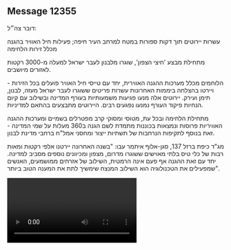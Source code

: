 ## Message 12355

דובר צה״ל:

עשרות יירוטים תוך דקות ספורות במטח למרחב העיר חיפה; פעילות חיל האוויר בהגנה מכלל זירות הלחימה

מתחילת מבצע 'חיצי הצפון', שוגרו מלבנון לעבר ישראל למעלה מ-3000 רקטות לאזורים מיושבים. 

הלוחמים מכלל מערכות ההגנה האווירית, יחד עם טייסי חיל האוויר פועלים בכל הזירות - ויירטו בהצלחה ביממות האחרונות עשרות פריטים ששוגרו לעבר ישראל מעזה, לבנון, תימן ועירק.
יירוטים אלה מנעו פגיעות משמעותיות בעורף המדינה ובשילוב עם קיום הנחיות פיקוד העורף נמנעו נפגעים רבים. היירוטים מתבצעים בהתאם למדיניות.

מתחילת הלחימה ובכל עת, מטוסי ומסוקי קרב מפטרלים בשמיים ומערכות ההגנה האוויריות פרוסות ונמצאות בכוננות מתמדת לשם הגנה ב360 מעלות על שמי המדינה - זאת בנוסף לתקיפות הנרחבות של תשתיות ייצור ומחסני אמל"ח ברחבי מדינת לבנון.

מג"ד כיפת ברזל 137, סגן-אלוף איתמר עבו: "בשנה האחרונה יירטנו אלפי רקטות ומאות רבות של כלי טיס בלתי מאוישים ששוגרו מדרום, מצפון ומכיוונים נוספים מסביב למדינה. יחד עם זאת ההגנה אף פעם אינה הרמטית, השילוב של אזרחים ממושמעים, האנשים שמפעילים את הטכנולוגיה הוא השילוב המנצח שימשיך לתת את המענה הטוב ביותר".

![Video](https://data.iron-swords.co.il/2024/October/08/https://data.iron-swords.co.il/2024/October/08/12355/12355_media.mp4)
